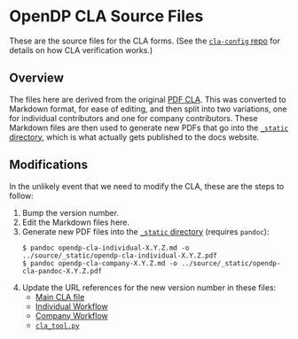 # OpenDP CLA Source Files

These are the source files for the CLA forms.
(See the [`cla-config` repo](https://github.com/opendp/clabot-config) for details on how CLA verification works.)

## Overview

The files here are derived from the original [PDF CLA](cla_opendp_project_2021.pdf).
This was converted to Markdown format, for ease of editing, and then split into two variations,
one for individual contributors and one for company contributors.
These Markdown files are then used to generate new PDFs that go into the [`_static` directory](../source/_static),
which is what actually gets published to the docs website.

## Modifications

In the unlikely event that we need to modify the CLA, these are the steps to follow:

1. Bump the version number.
2. Edit the Markdown files here.
3. Generate new PDF files into the [`_static` directory](../source/_static) (requires `pandoc`):
    ```
    $ pandoc opendp-cla-individual-X.Y.Z.md -o ../source/_static/opendp-cla-individual-X.Y.Z.pdf
    $ pandoc opendp-cla-company-X.Y.Z.md -o ../source/_static/opendp-cla-pandoc-X.Y.Z.pdf
    ```
4. Update the URL references for the new version number in these files:
   * [Main CLA file](../source/developer/cla.rst)
   * [Individual Workflow](/.github/workflows/sign-individual.yml)
   * [Company Workflow](/.github/workflows/sign-company.yml)
   * [`cla_tool.py`](https://github.com/opendp/clabot-config/blob/main/tools/cla_tool.py)
